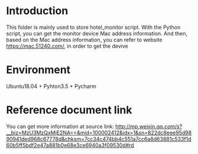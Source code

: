 # Introduction
This folder is mainly used to store hotel_monitor script. With the Python script, you can get the monitor device Mac address information.
And then, based on the Mac address information, you can refer to website https://mac.51240.com/, in order to get the devive

# Environment
Ubuntu18.04 + Pyhton3.5 + Pycharm

# Reference document link
You can get more information at source link: http://mp.weixin.qq.com/s?__biz=MzU3MzQxMjE2NA==&mid=100002412&idx=1&sn=822dc8eee95d9890941ded968c67778d&chksm=7cc34c474bb4c551a7cc6a8d63881c533f1d60b5ff5bdf2e47a881b0e68e3ce6940a3f09530d#rd
